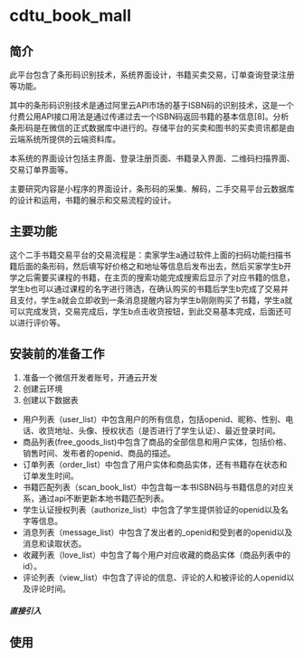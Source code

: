 # cdtu_book_mall


## 简介

此平台包含了条形码识别技术，系统界面设计，书籍买卖交易，订单查询登录注册等功能。

其中的条形码识别技术是通过阿里云API市场的基于ISBN码的识别技术，这是一个付费公用API接口用法是通过传递过去一个ISBN码返回书籍的基本信息[8]。分析条形码是在微信的正式数据库中进行的。存储平台的买卖和图书的买卖资讯都是由云端系统所提供的云端资料库。

本系统的界面设计包括主界面、登录注册页面、书籍录入界面、二维码扫描界面、交易订单界面等。



主要研究内容是小程序的界面设计，条形码的采集、解码，二手交易平台云数据库的设计和运用，书籍的展示和交易流程的设计。


## 主要功能

这个二手书籍交易平台的交易流程是：卖家学生a通过软件上面的扫码功能扫描书籍后面的条形码，然后填写好价格之和地址等信息后发布出去，然后买家学生b开学之后需要买课程的书籍，在主页的搜索功能完成搜索后显示了对应书籍的信息，学生b也可以通过课程的名字进行筛选，在确认购买的书籍后学生b完成了交易并且支付，学生a就会立即收到一条消息提醒内容为学生b刚刚购买了书籍，学生a就可以完成发货，交易完成后，学生b点击收货按钮，到此交易基本完成，后面还可以进行评价等。

## 安装前的准备工作

1. 准备一个微信开发者账号，开通云开发
2. 创建云环境
3. 创建以下数据表
* 用户列表（user_list）中包含用户的所有信息，包括openid、昵称、性别、电话、收货地址、头像、授权状态（是否进行了学生认证）、最近登录时间。
* 商品列表(free_goods_list)中包含了商品的全部信息和用户实体，包括价格、销售时间、发布者的openid、商品的描述。
* 订单列表（order_list）中包含了用户实体和商品实体，还有书籍存在状态和订单发生时间。
* 书籍匹配列表（scan_book_list）中包含每一本书ISBN码与书籍信息的对应关系，通过api不断更新本地书籍匹配列表。
* 学生认证授权列表（authorize_list）中包含了学生提供验证的openid以及名字等信息。
* 消息列表（message_list）中包含了发出者的_openid和受到者的openid以及消息和读取状态。
* 收藏列表（love_list）中包含了每个用户对应收藏的商品实体（商品列表中的id）。
* 评论列表（view_list）中包含了评论的信息、评论的人和被评论的人openid以及评论时间。
##### 直接引入

## 使用
